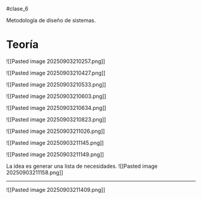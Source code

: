 #clase_6

Metodología de diseño de sistemas.
# Teoría

![[Pasted image 20250903210257.png]]

![[Pasted image 20250903210427.png]]

![[Pasted image 20250903210533.png]]

![[Pasted image 20250903210603.png]]

![[Pasted image 20250903210634.png]]

![[Pasted image 20250903210823.png]]

![[Pasted image 20250903211026.png]]

![[Pasted image 20250903211145.png]]

![[Pasted image 20250903211149.png]]

La idea es generar una lista de necesidades.
![[Pasted image 20250903211158.png]]


---


![[Pasted image 20250903211409.png]]